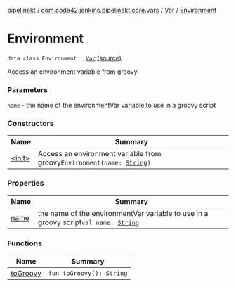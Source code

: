 [pipelinekt](../../../index.md) / [com.code42.jenkins.pipelinekt.core.vars](../../index.md) / [Var](../index.md) / [Environment](./index.md)

# Environment

`data class Environment : `[`Var`](../index.md) [(source)](https://github.com/code42/pipelinekt/tree/master/core/src/main/kotlin/com/code42/jenkins/pipelinekt/core/vars/Var.kt#L31)

Access an environment variable from groovy

### Parameters

`name` - the name of the environmentVar variable to use in a groovy script

### Constructors

| Name | Summary |
|---|---|
| [&lt;init&gt;](-init-.md) | Access an environment variable from groovy`Environment(name: `[`String`](https://kotlinlang.org/api/latest/jvm/stdlib/kotlin/-string/index.html)`)` |

### Properties

| Name | Summary |
|---|---|
| [name](name.md) | the name of the environmentVar variable to use in a groovy script`val name: `[`String`](https://kotlinlang.org/api/latest/jvm/stdlib/kotlin/-string/index.html) |

### Functions

| Name | Summary |
|---|---|
| [toGroovy](to-groovy.md) | `fun toGroovy(): `[`String`](https://kotlinlang.org/api/latest/jvm/stdlib/kotlin/-string/index.html) |
